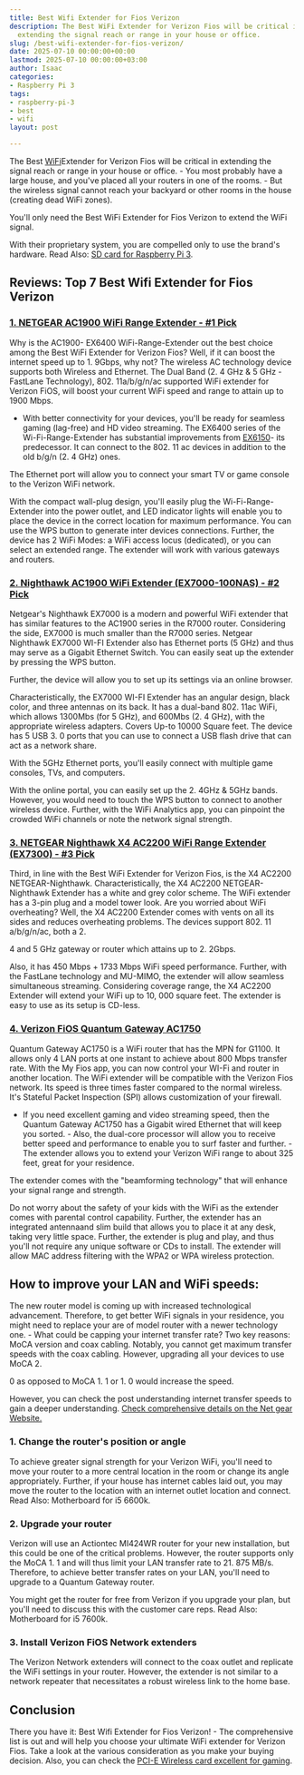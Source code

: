 ```yaml
---
title: Best Wifi Extender for Fios Verizon
description: The Best WiFi Extender for Verizon Fios will be critical in 
  extending the signal reach or range in your house or office.
slug: /best-wifi-extender-for-fios-verizon/
date: 2025-07-10 00:00:00+00:00
lastmod: 2025-07-10 00:00:00+03:00
author: Isaac
categories:
- Raspberry Pi 3
tags:
- raspberry-pi-3
- best
- wifi
layout: post

---
```

The Best [WiFi](https://pestpolicy.com/best-wifi-extender-for-verizon-fios/)Extender for Verizon Fios will be critical in extending the signal reach or range in your house or office. - You most probably have a large house, and you've placed all your routers in one of the rooms. - But the wireless signal cannot reach your backyard or other rooms in the house (creating dead WiFi zones).

You'll only need the Best WiFi Extender for Fios Verizon to extend the WiFi signal.

With their proprietary system, you are compelled only to use the brand's hardware. Read Also: [SD card for Raspberry Pi 3](https://pestpolicy.com/best-sd-card-for-raspberry-pi-3/).

##  Reviews: Top 7 Best Wifi Extender for Fios Verizon

###  [1. NETGEAR AC1900 WiFi Range Extender - #1 Pick](https://www.amazon.com/dp/B01D6JEMXC/?tag=p-policy-20)

Why is the AC1900- EX6400 WiFi-Range-Extender out the best choice among the Best WiFi Extender for Verizon Fios? Well, if it can boost the internet speed up to 1. 9Gbps, why not? The wireless AC technology device supports both Wireless and Ethernet. The Dual Band (2. 4 GHz & 5 GHz - FastLane Technology), 802. 11a/b/g/n/ac supported WiFi extender for Verizon FiOS, will boost your current WiFi speed and range to attain up to 1900 Mbps.

- With better connectivity for your devices, you'll be ready for seamless gaming (lag-free) and HD video streaming. The EX6400 series of the Wi-Fi-Range-Extender has substantial improvements from [EX6150](https://www.amazon.com/dp/B00R92CLCW/?tag=p-policy-20)- its predecessor. It can connect to the 802. 11 ac devices in addition to the old b/g/n (2. 4 GHz) ones.

The Ethernet port will allow you to connect your smart TV or game console to the Verizon WiFi network.

With the compact wall-plug design, you'll easily plug the Wi-Fi-Range-Extender into the power outlet, and LED indicator lights will enable you to place the device in the correct location for maximum performance. You can use the WPS button to generate inter devices connections. Further, the device has 2 WiFi Modes: a WiFi access locus (dedicated), or you can select an extended range. The extender will work with various gateways and routers.

###  [2. Nighthawk AC1900 WiFi Extender (EX7000-100NAS) - #2 Pick](https://www.amazon.com/dp/B00R92CLD6/?tag=p-policy-20)

Netgear's Nighthawk EX7000 is a modern and powerful WiFi extender that has similar features to the AC1900 series in the R7000 router. Considering the side, EX7000 is much smaller than the R7000 series. Netgear Nighthawk EX7000 WI-FI Extender also has Ethernet ports (5 GHz) and thus may serve as a Gigabit Ethernet Switch. You can easily seat up the extender by pressing the WPS button.

Further, the device will allow you to set up its settings via an online browser.

Characteristically, the EX7000 WI-FI Extender has an angular design, black color, and three antennas on its back. It has a dual-band 802. 11ac WiFi, which allows 1300Mbs (for 5 GHz), and 600Mbs (2. 4 GHz), with the appropriate wireless adapters. Covers Up-to 10000 Square feet. The device has 5 USB 3. 0 ports that you can use to connect a USB flash drive that can act as a network share.

With the 5GHz Ethernet ports, you'll easily connect with multiple game consoles, TVs, and computers.

With the online portal, you can easily set up the 2. 4GHz & 5GHz bands. However, you would need to touch the WPS button to connect to another wireless device. Further, with the WiFi Analytics app, you can pinpoint the crowded WiFi channels or note the network signal strength.

###  [3. NETGEAR Nighthawk X4 AC2200 WiFi Range Extender (EX7300) - #3 Pick](https://www.amazon.com/dp/B01D6JEMWS/?tag=p-policy-20)

Third, in line with the Best WiFi Extender for Verizon Fios, is the X4 AC2200 NETGEAR-Nighthawk. Characteristically, the X4 AC2200 NETGEAR-Nighthawk Extender has a white and grey color scheme. The WiFi extender has a 3-pin plug and a model tower look. Are you worried about WiFi overheating? Well, the X4 AC2200 Extender comes with vents on all its sides and reduces overheating problems. The devices support 802. 11 a/b/g/n/ac, both a 2.

4 and 5 GHz gateway or router which attains up to 2. 2Gbps.

Also, it has 450 Mbps + 1733 Mbps WiFi speed performance. Further, with the FastLane technology and MU-MIMO, the extender will allow seamless simultaneous streaming. Considering coverage range, the X4 AC2200 Extender will extend your WiFi up to 10, 000 square feet. The extender is easy to use as its setup is CD-less.

###  [4. Verizon FiOS Quantum Gateway AC1750](https://www.amazon.com/dp/B00QRJ8YME/?tag=p-policy-20)

Quantum Gateway AC1750 is a WiFi router that has the MPN for G1100. It allows only 4 LAN ports at one instant to achieve about 800 Mbps transfer rate. With the My Fios app, you can now control your WI-Fi and router in another location. The WiFi extender will be compatible with the Verizon Fios network. Its speed is three times faster compared to the normal wireless. It's Stateful Packet Inspection (SPI) allows customization of your firewall.

- If you need excellent gaming and video streaming speed, then the Quantum Gateway AC1750 has a Gigabit wired Ethernet that will keep you sorted. - Also, the dual-core processor will allow you to receive better speed and performance to enable you to surf faster and further. - The extender allows you to extend your Verizon WiFi range to about 325 feet, great for your residence.

The extender comes with the "beamforming technology" that will enhance your signal range and strength.

Do not worry about the safety of your kids with the WiFi as the extender comes with parental control capability. Further, the extender has an integrated antennaand slim build that allows you to place it at any desk, taking very little space. Further, the extender is plug and play, and thus you'll not require any unique software or CDs to install. The extender will allow MAC address filtering with the WPA2 or WPA wireless protection.

##  How to improve your LAN and WiFi speeds:

The new router model is coming up with increased technological advancement. Therefore, to get better WiFi signals in your residence, you might need to replace your are of model router with a newer technology one. - What could be capping your internet transfer rate? Two key reasons: MoCA version and coax cabling. Notably, you cannot get maximum transfer speeds with the coax cabling. However, upgrading all your devices to use MoCA 2.

0 as opposed to MoCA 1. 1 or 1. 0 would increase the speed.

However, you can check the post understanding internet transfer speeds to gain a deeper understanding. [Check comprehensive details on the Net gear Website. ](http://www.netgear.co.uk/home/products/networking/wifi-range-extenders/EX7300.aspx?cid=wmt_netgear_organic)

###  1. Change the router's position or angle

To achieve greater signal strength for your Verizon WiFi, you'll need to move your router to a more central location in the room or change its angle appropriately. Further, if your house has internet cables laid out, you may move the router to the location with an internet outlet location and connect. Read Also: Motherboard for i5 6600k.

###  2. Upgrade your router

Verizon will use an Actiontec MI424WR router for your new installation, but this could be one of the critical problems. However, the router supports only the MoCA 1. 1 and will thus limit your LAN transfer rate to 21. 875 MB/s. Therefore, to achieve better transfer rates on your LAN, you'll need to upgrade to a Quantum Gateway router.

You might get the router for free from Verizon if you upgrade your plan, but you'll need to discuss this with the customer care reps. Read Also: Motherboard for i5 7600k.

###  3. Install Verizon FiOS Network extenders

The Verizon Network extenders will connect to the coax outlet and replicate the WiFi settings in your router. However, the extender is not similar to a network repeater that necessitates a robust wireless link to the home base.

##  Conclusion

There you have it: Best Wifi Extender for Fios Verizon! - The comprehensive list is out and will help you choose your ultimate WiFi extender for Verizon Fios. Take a look at the various consideration as you make your buying decision. Also, you can check the [PCI-E Wireless card excellent for gaming](https://pestpolicy.com/best-pcie-wireless-card-for-gaming/).
